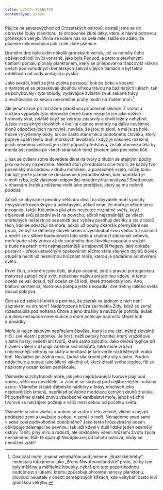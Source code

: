 ```yaml
---
title: LVIII\.PLANKTON
contentType: prose
---
```


Plujíce na severovýchod od Crozetských ostrovů, dostali jsme se do obrovské louky planktonu, té drobounké žluté látky, která je hlavní potravou grónských velryb. Vlnila se kolem nás na celé míle, takže se zdálo, že plujeme nekonečnými poli zralé zlaté pšenice.

Druhého dne bylo vidět několik grónských velryb, jež se neměly čeho obávat od lodi lovící vorvaně, jako byla Pequod, a proto s otevřenými tlamami pomalu plovaly planktonem, který se přilepoval na třapcovitá vlákna oněch podivuhodných benátských žaluzií v jejich tlamách a byl takto oddělován od vody unikající u pysků.

Jako sekáči, kteří za jitra zvolna postupují bok po boku s kosami a namáhavě se prosekávají dlouhou vlhkou trávou na bažinatých lukách, tak se pohybovaly i tyto obludy, vydávajíce zvláštní zvuk sekané trávy a nechávajíce za sebou nekonečné pruhy modři na žlutém moři.[^10]

Ale jenom zvuk při rozrážení planktonu připomínal sekáče. Z vrcholu stožáru vypadaly tyto obrovské černé tvary nejspíše jen jako neživé hromady skal, zvláště když se velryby zastavily a chvíli ležely nehybně. A jako v rozlehlých lovištích v Indii si cizinec mnohdy na dálku nevšimne slonů odpočívajících na rovině, nevěda, že jsou to sloni, a má je za holé, tmavé vyvýšeniny půdy, tak se často stane něco podobného člověku, který poprvé spatří tento druh mořských leviatanů. I když je nakonec rozezná, jejich nesmírná velikost jen stěží připustí představu, že tak obrovská těla by mohla být nadána po všech stránkách týmž životem jako pes nebo kůň.

Jinak se ovšem sotva dovedete dívat na tvory z hlubin se stejnými pocity jako na tvory na pevnině. Někteří staří přírodopisci sice tvrdili, že každý tvor pozemský má obdobu v druhu mořském, a povšechně vzato, může tomu tak být; jenže jakmile se dostaneme k jednotlivostem, kde například je v moři ryba, jejíž vlastnosti odpovídají moudré přítulnosti psa? Snad pouze v ohavném žraloku můžeme vidět jeho protějšek, který se mu rodově podobá.

Ačkoli se obyvatelé pevniny většinou dívají na obyvatele moří s pocity nevýslovně nedružnými a odmítavými, ačkoli víme, že moře je věčně terra incognita, takže Kolumbus plul přes nesčetné neznámé světy, když objevoval svůj západní svět na povrchu; ačkoli nejstrašnější ze všech smrtelných neštěstí od nepaměti bez výběru postihují desítky a sta z tisíců těch, kdo se odvažují na moře; ačkoli už pouhý okamžik přemýšlení nás poučí, že byť se dětinský člověk sebevíc vychloubal svou vědou a zručností a nechť se v slibné budoucnosti tato věda a zručnost zdokonalí sebevíc, moře bude vždy znovu až do soudného dne člověka napadat a vraždit a bude na prach drtit nejmajestátnější a nejpevnější fregaty, jaké dokáže postavit – přece ustavičným opakováním těchto stále stejných dojmů člověk otupěl a necítí už nesmírnou hrůznost moře, kterou je obdařeno od stvoření světa.

První člun, o kterém jsme četli, plul po oceáně, jenž s pravou portugalskou mstivostí zatopil celý svět, nenechav naživu ani jedinou vdovu. A tento oceán se valí dosud; týž oceán zničil lodi, které ztroskotaly loni. Ano, bláhoví smrtelníci, Noemova potopa ještě neopadla; dvě třetiny milého světa dosud pokrývá.

Čím se od sebe liší moře a pevnina, že zázrak na jednom z nich není zázrakem na druhém? Nadpřirozená hrůza zachvátila Židy, když se země rozestoupila pod nohama Chóre a jeho družiny a navždy je pohltila, avšak ani dnes nezapadá nové slunce a moře pohlcuje naprosto stejně lodi a posádky.

Moře je nejen takovým nepřítelem člověka, který je mu cizí, nýbrž zlovolně ničí i své vlastní potomky. Je horší nežli perský hostitel, který vraždil své vlastní hosty; nešetří ani tvorů, které samo zplodilo. Jako divoká tygřice při hravém válení v džungli zalehne svá mláďata, také moře vrhává i nejmocnější velryby na skály a nechává je tam vedle roztříštěných vraků lodí. Nevládne jím žádná moc, žádná síla kromě jeho síly vlastní. Prudce oddychuje a supaje jako šílený válečný oř, který ztratil svého jezdce, řítí se nezkrotný oceán kolem zeměkoule.

Všimněte si zchytralosti moře; jak jeho nejobávanější tvorové plují pod vodou, většinou neviditelní, a zrádně se skrývají pod nejlíbeznějšími odstíny azuru. Všimněte si také ďábelské nádhery a krásy mnohých jeho nejdravějších kmenů, například půvabné modelace četných druhů žraloka. Připomeňme si také znovu všeobecné kanibalství moře, jehož všichni tvorové se navzájem požírají a válčí mezi sebou od počátku světa.

Všimněte si toho všeho, a potom se vraťte k této zelené, vlídné a nejvýš poddajné zemi a uvažujte o obou, o zemi i o moři. Nenajdeme snad sami v sobě cosi podivuhodně obdobného? Jako tento hrůzostrašný oceán obklopuje zelenající se pevninu, tak leží kdesi v duši lidské jeden osamělý ostrov Tahiti, plný míru a radosti, ale obklopený všemi hrůzami života zpola neznámého. Bůh tě opatruj! Neodplouvej od tohoto ostrova, nikdy se nemůžeš vrátit!

[^10]: Ona část moře, známá velrybářům pod jménem „Brazilské břehy“, nedostala toto jméno jako „Břehy Novofoundlandské“ proto, že by tam byly mělčiny a měřitelné hloubky, nýbrž pro tuto pozoruhodnou podobnost s lukami, kterou způsobují ohromné nánosy planktonu, plovoucí neustále v oněch zeměpisných šířkách, kde velrybáři často loví grónskou velrybu.
